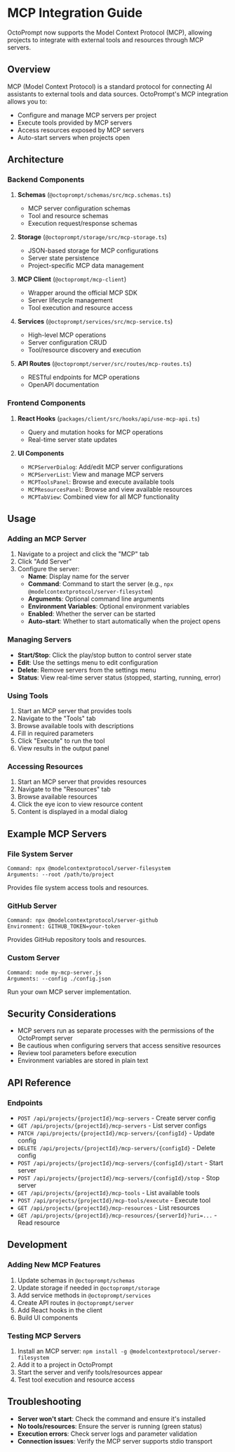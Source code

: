 # MCP Integration Guide

OctoPrompt now supports the Model Context Protocol (MCP), allowing projects to integrate with external tools and resources through MCP servers.

## Overview

MCP (Model Context Protocol) is a standard protocol for connecting AI assistants to external tools and data sources. OctoPrompt's MCP integration allows you to:

- Configure and manage MCP servers per project
- Execute tools provided by MCP servers
- Access resources exposed by MCP servers
- Auto-start servers when projects open

## Architecture

### Backend Components

1. **Schemas** (`@octoprompt/schemas/src/mcp.schemas.ts`)
   - MCP server configuration schemas
   - Tool and resource schemas
   - Execution request/response schemas

2. **Storage** (`@octoprompt/storage/src/mcp-storage.ts`)
   - JSON-based storage for MCP configurations
   - Server state persistence
   - Project-specific MCP data management

3. **MCP Client** (`@octoprompt/mcp-client`)
   - Wrapper around the official MCP SDK
   - Server lifecycle management
   - Tool execution and resource access

4. **Services** (`@octoprompt/services/src/mcp-service.ts`)
   - High-level MCP operations
   - Server configuration CRUD
   - Tool/resource discovery and execution

5. **API Routes** (`@octoprompt/server/src/routes/mcp-routes.ts`)
   - RESTful endpoints for MCP operations
   - OpenAPI documentation

### Frontend Components

1. **React Hooks** (`packages/client/src/hooks/api/use-mcp-api.ts`)
   - Query and mutation hooks for MCP operations
   - Real-time server state updates

2. **UI Components**
   - `MCPServerDialog`: Add/edit MCP server configurations
   - `MCPServerList`: View and manage MCP servers
   - `MCPToolsPanel`: Browse and execute available tools
   - `MCPResourcesPanel`: Browse and view available resources
   - `MCPTabView`: Combined view for all MCP functionality

## Usage

### Adding an MCP Server

1. Navigate to a project and click the "MCP" tab
2. Click "Add Server" 
3. Configure the server:
   - **Name**: Display name for the server
   - **Command**: Command to start the server (e.g., `npx @modelcontextprotocol/server-filesystem`)
   - **Arguments**: Optional command line arguments
   - **Environment Variables**: Optional environment variables
   - **Enabled**: Whether the server can be started
   - **Auto-start**: Whether to start automatically when the project opens

### Managing Servers

- **Start/Stop**: Click the play/stop button to control server state
- **Edit**: Use the settings menu to edit configuration
- **Delete**: Remove servers from the settings menu
- **Status**: View real-time server status (stopped, starting, running, error)

### Using Tools

1. Start an MCP server that provides tools
2. Navigate to the "Tools" tab
3. Browse available tools with descriptions
4. Fill in required parameters
5. Click "Execute" to run the tool
6. View results in the output panel

### Accessing Resources

1. Start an MCP server that provides resources
2. Navigate to the "Resources" tab
3. Browse available resources
4. Click the eye icon to view resource content
5. Content is displayed in a modal dialog

## Example MCP Servers

### File System Server
```
Command: npx @modelcontextprotocol/server-filesystem
Arguments: --root /path/to/project
```
Provides file system access tools and resources.

### GitHub Server
```
Command: npx @modelcontextprotocol/server-github
Environment: GITHUB_TOKEN=your-token
```
Provides GitHub repository tools and resources.

### Custom Server
```
Command: node my-mcp-server.js
Arguments: --config ./config.json
```
Run your own MCP server implementation.

## Security Considerations

- MCP servers run as separate processes with the permissions of the OctoPrompt server
- Be cautious when configuring servers that access sensitive resources
- Review tool parameters before execution
- Environment variables are stored in plain text

## API Reference

### Endpoints

- `POST /api/projects/{projectId}/mcp-servers` - Create server config
- `GET /api/projects/{projectId}/mcp-servers` - List server configs
- `PATCH /api/projects/{projectId}/mcp-servers/{configId}` - Update config
- `DELETE /api/projects/{projectId}/mcp-servers/{configId}` - Delete config
- `POST /api/projects/{projectId}/mcp-servers/{configId}/start` - Start server
- `POST /api/projects/{projectId}/mcp-servers/{configId}/stop` - Stop server
- `GET /api/projects/{projectId}/mcp-tools` - List available tools
- `POST /api/projects/{projectId}/mcp-tools/execute` - Execute tool
- `GET /api/projects/{projectId}/mcp-resources` - List resources
- `GET /api/projects/{projectId}/mcp-resources/{serverId}?uri=...` - Read resource

## Development

### Adding New MCP Features

1. Update schemas in `@octoprompt/schemas`
2. Update storage if needed in `@octoprompt/storage`
3. Add service methods in `@octoprompt/services`
4. Create API routes in `@octoprompt/server`
5. Add React hooks in the client
6. Build UI components

### Testing MCP Servers

1. Install an MCP server: `npm install -g @modelcontextprotocol/server-filesystem`
2. Add it to a project in OctoPrompt
3. Start the server and verify tools/resources appear
4. Test tool execution and resource access

## Troubleshooting

- **Server won't start**: Check the command and ensure it's installed
- **No tools/resources**: Ensure the server is running (green status)
- **Execution errors**: Check server logs and parameter validation
- **Connection issues**: Verify the MCP server supports stdio transport